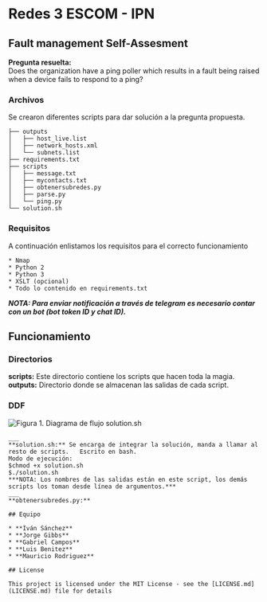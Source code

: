 # Redes 3 ESCOM - IPN
## Fault management Self-Assesment
**Pregunta resuelta:**  
Does the organization have a ping poller which results in a fault being raised when a device fails to respond to a ping?
### Archivos 

Se crearon diferentes scripts para dar solución a la pregunta propuesta.

```
├── outputs
│   ├── host_live.list
│   ├── network_hosts.xml
│   └── subnets.list
├── requirements.txt
├── scripts
│   ├── message.txt
│   ├── mycontacts.txt
│   ├── obtenersubredes.py
│   ├── parse.py
│   └── ping.py
└── solution.sh

```
### Requisitos

A continuación enlistamos los requisitos para el correcto funcionamiento

```
* Nmap
* Python 2
* Python 3
* XSLT (opcional)
* Todo lo contenido en requirements.txt
```
***NOTA: Para enviar notificación a través de telegram es necesario contar con un bot (bot token ID y chat ID).***
## Funcionamiento
### Directorios
**scripts:** Este directorio contiene los scripts que hacen toda la magia.  
**outputs:** Directorio donde se almacenan las salidas de cada script.
### DDF
![Figura 1. Diagrama de flujo solution.sh](https://github.com/todmephis/redes3ESCOM/blob/master/Pregunta1/images/p1_1.png)  
```
___
**solution.sh:** Se encarga de integrar la solución, manda a llamar al resto de scripts.   Escrito en bash.  
Modo de ejecución:  
$chmod +x solution.sh  
$./solution.sh 
***NOTA: Los nombres de las salidas están en este script, los demás scripts los toman desde línea de argumentos.*** 
___ 
**obtenersubredes.py:** 

## Equipo

* **Iván Sánchez** 
* **Jorge Gibbs**
* **Gabriel Campos**
* **Luis Benitez**
* **Mauricio Rodriguez**

## License

This project is licensed under the MIT License - see the [LICENSE.md](LICENSE.md) file for details

